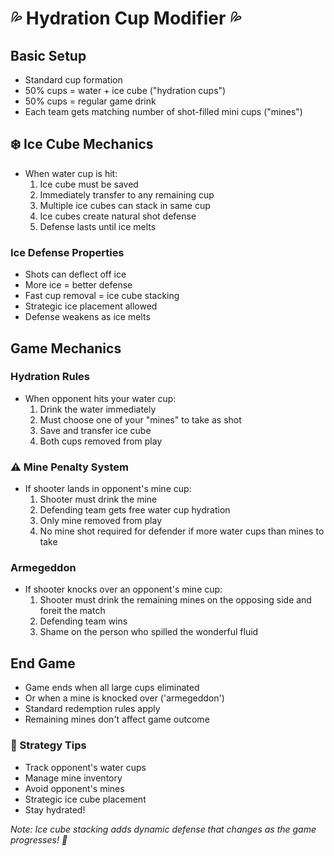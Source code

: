# 💦 Hydration Cup Modifier 💦

## Basic Setup
- Standard cup formation
- 50% cups = water + ice cube ("hydration cups")
- 50% cups = regular game drink
- Each team gets matching number of shot-filled mini cups ("mines")

## ❄️ Ice Cube Mechanics
- When water cup is hit:
  1. Ice cube must be saved
  2. Immediately transfer to any remaining cup
  3. Multiple ice cubes can stack in same cup
  4. Ice cubes create natural shot defense
  5. Defense lasts until ice melts

### Ice Defense Properties
- Shots can deflect off ice
- More ice = better defense
- Fast cup removal = ice cube stacking
- Strategic ice placement allowed
- Defense weakens as ice melts

## Game Mechanics

### Hydration Rules
- When opponent hits your water cup:
  1. Drink the water immediately
  2. Must choose one of your "mines" to take as shot
  3. Save and transfer ice cube
  4. Both cups removed from play

### ⚠️ Mine Penalty System
- If shooter lands in opponent's mine cup:
  1. Shooter must drink the mine
  2. Defending team gets free water cup hydration
  3. Only mine removed from play
  4. No mine shot required for defender if more water cups than mines to take
### Armegeddon
- If shooter knocks over an opponent's mine cup:
  1. Shooter must drink the remaining mines on the opposing side and foreit the match
  2. Defending team wins
  3. Shame on the person who spilled the wonderful fluid


## End Game
- Game ends when all large cups eliminated
- Or when a mine is knocked over ('armegeddon')
- Standard redemption rules apply
- Remaining mines don't affect game outcome

### 💭 Strategy Tips
- Track opponent's water cups
- Manage mine inventory
- Avoid opponent's mines
- Strategic ice cube placement
- Stay hydrated!

*Note: Ice cube stacking adds dynamic defense that changes as the game progresses! 🧊*